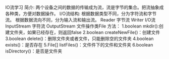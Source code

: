 IO流学习
    简介:
        两个设备之间的数据的传输成为流，流是字节的集合。把流抽象成各种类，方便对数据操作。
    I/O流结构:
        根据数据类型不同，分为字符流和字节流。
        根据数据流向不同，分为输入流和输出流。
                    Reader
            字节流
                    Writer
        I/O流
                    InputStream
            字符流
                    OutputStream
    文件操作类File
        方法：
            1.boolean mkdir():创建文件夹，如果已经存在，则返回false
            2.boolean createNewFile()：创建文件
            3.boolean delete()：删除文件夹或者文件，只能删除空的文件夹
            4.boolean exists()：是否存在
            5.File[] listFiles()：文件件下的文件和文件夹
            6.boolean  isDirectory()：是否是文件夹